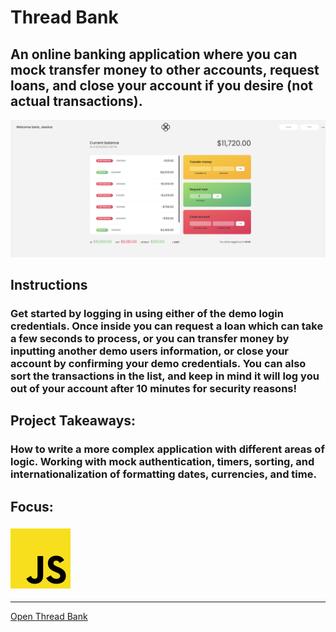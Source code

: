 # Thread Bank
## An online banking application where you can mock transfer money to other accounts, request loans, and close your account if you desire (not actual transactions).
![Thread Bank Preview](../../src/img/projects/previews/thread-bank.png)
## Instructions
### Get started by logging in using either of the demo login credentials. Once inside you can request a loan which can take a few seconds to process, or you can transfer money by inputting another demo users information, or close your account by confirming your demo credentials. You can also sort the transactions in the list, and keep in mind it will log you out of your account after 10 minutes for security reasons!
## Project Takeaways:
### How to write a more complex application with different areas of logic. Working with mock authentication, timers, sorting, and internationalization of formatting dates, currencies, and time.
## Focus:
### ![JavaScript Icon](../../src/img/misc/js.png)

***
[Open Thread Bank](../thread-bank.html)